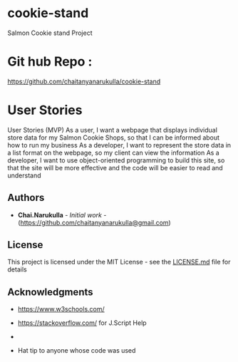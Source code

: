 # cookie-stand
Salmon Cookie stand Project

# Git hub Repo :
 https://github.com/chaitanyanarukulla/cookie-stand


# User Stories
User Stories (MVP)
As a user, I want a webpage that displays individual store data for my Salmon Cookie Shops, so that I can be informed about how to run my business
As a developer, I want to represent the store data in a list format on the webpage, so my client can view the information
As a developer, I want to use object-oriented programming to build this site, so that the site will be more effective and the code will be easier to read and understand



## Authors

* **Chai.Narukulla** - *Initial work* - (https://github.com/chaitanyanarukulla@gmail.com)



## License

This project is licensed under the MIT License - see the [LICENSE.md](LICENSE.md) file for details

## Acknowledgments

* https://www.w3schools.com/
* https://stackoverflow.com/ for J.Script Help
* 

* Hat tip to anyone whose code was used